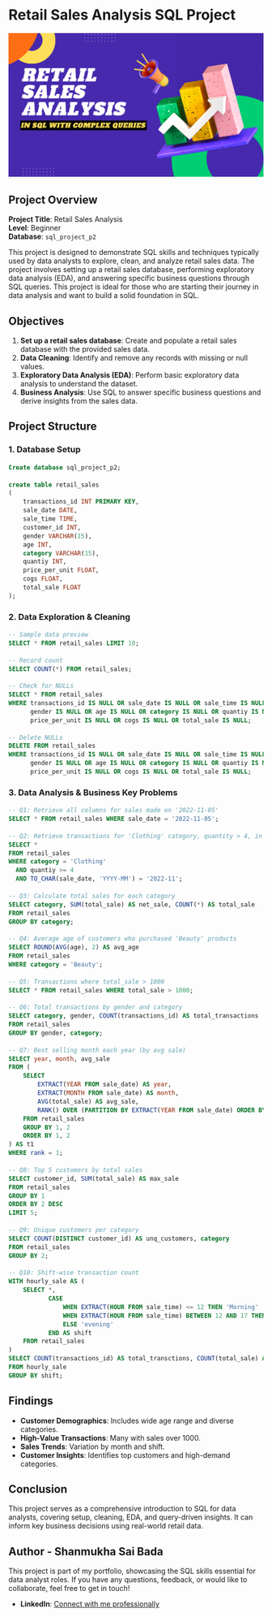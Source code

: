 
# Retail Sales Analysis SQL Project

![Retail Sales ](retailsales.png)

## Project Overview

**Project Title**: Retail Sales Analysis  
**Level**: Beginner  
**Database**: `sql_project_p2`

This project is designed to demonstrate SQL skills and techniques typically used by data analysts to explore, clean, and analyze retail sales data. The project involves setting up a retail sales database, performing exploratory data analysis (EDA), and answering specific business questions through SQL queries. This project is ideal for those who are starting their journey in data analysis and want to build a solid foundation in SQL.

## Objectives

1. **Set up a retail sales database**: Create and populate a retail sales database with the provided sales data.
2. **Data Cleaning**: Identify and remove any records with missing or null values.
3. **Exploratory Data Analysis (EDA)**: Perform basic exploratory data analysis to understand the dataset.
4. **Business Analysis**: Use SQL to answer specific business questions and derive insights from the sales data.

## Project Structure

### 1. Database Setup

```sql
Create database sql_project_p2;

create table retail_sales
(
    transactions_id INT PRIMARY KEY,
    sale_date DATE,
    sale_time TIME,	
    customer_id INT,
    gender VARCHAR(15),	
    age INT,
    category VARCHAR(15),
    quantiy INT,
    price_per_unit FLOAT,
    cogs FLOAT,
    total_sale FLOAT
);
```

### 2. Data Exploration & Cleaning

```sql
-- Sample data preview
SELECT * FROM retail_sales LIMIT 10;

-- Record count
SELECT COUNT(*) FROM retail_sales;

-- Check for NULLs
SELECT * FROM retail_sales
WHERE transactions_id IS NULL OR sale_date IS NULL OR sale_time IS NULL OR customer_id IS NULL OR 
      gender IS NULL OR age IS NULL OR category IS NULL OR quantiy IS NULL OR 
      price_per_unit IS NULL OR cogs IS NULL OR total_sale IS NULL;

-- Delete NULLs
DELETE FROM retail_sales
WHERE transactions_id IS NULL OR sale_date IS NULL OR sale_time IS NULL OR customer_id IS NULL OR 
      gender IS NULL OR age IS NULL OR category IS NULL OR quantiy IS NULL OR 
      price_per_unit IS NULL OR cogs IS NULL OR total_sale IS NULL;
```

### 3. Data Analysis & Business Key Problems

```sql
-- Q1: Retrieve all columns for sales made on '2022-11-05'
SELECT * FROM retail_sales WHERE sale_date = '2022-11-05';

-- Q2: Retrieve transactions for 'Clothing' category, quantity > 4, in Nov-2022
SELECT * 
FROM retail_sales 
WHERE category = 'Clothing' 
  AND quantiy >= 4 
  AND TO_CHAR(sale_date, 'YYYY-MM') = '2022-11';

-- Q3: Calculate total sales for each category
SELECT category, SUM(total_sale) AS net_sale, COUNT(*) AS total_sale
FROM retail_sales 
GROUP BY category;

-- Q4: Average age of customers who purchased 'Beauty' products
SELECT ROUND(AVG(age), 2) AS avg_age
FROM retail_sales 
WHERE category = 'Beauty';

-- Q5: Transactions where total_sale > 1000
SELECT * FROM retail_sales WHERE total_sale > 1000;

-- Q6: Total transactions by gender and category
SELECT category, gender, COUNT(transactions_id) AS total_transactions
FROM retail_sales 
GROUP BY gender, category;

-- Q7: Best selling month each year (by avg sale)
SELECT year, month, avg_sale
FROM (
    SELECT 
        EXTRACT(YEAR FROM sale_date) AS year,
        EXTRACT(MONTH FROM sale_date) AS month,
        AVG(total_sale) AS avg_sale,
        RANK() OVER (PARTITION BY EXTRACT(YEAR FROM sale_date) ORDER BY AVG(total_sale)) AS rank
    FROM retail_sales 
    GROUP BY 1, 2
    ORDER BY 1, 2
) AS t1
WHERE rank = 1;

-- Q8: Top 5 customers by total sales
SELECT customer_id, SUM(total_sale) AS max_sale 
FROM retail_sales 
GROUP BY 1 
ORDER BY 2 DESC
LIMIT 5;

-- Q9: Unique customers per category
SELECT COUNT(DISTINCT customer_id) AS unq_customers, category 
FROM retail_sales 
GROUP BY 2;

-- Q10: Shift-wise transaction count
WITH hourly_sale AS (
    SELECT *, 
           CASE 
               WHEN EXTRACT(HOUR FROM sale_time) <= 12 THEN 'Morning'
               WHEN EXTRACT(HOUR FROM sale_time) BETWEEN 12 AND 17 THEN 'afternoon'
               ELSE 'evening'
           END AS shift
    FROM retail_sales
)
SELECT COUNT(transactions_id) AS total_transctions, COUNT(total_sale) AS tot_Sale, shift
FROM hourly_sale
GROUP BY shift;
```

## Findings

- **Customer Demographics**: Includes wide age range and diverse categories.
- **High-Value Transactions**: Many with sales over 1000.
- **Sales Trends**: Variation by month and shift.
- **Customer Insights**: Identifies top customers and high-demand categories.

## Conclusion

This project serves as a comprehensive introduction to SQL for data analysts, covering setup, cleaning, EDA, and query-driven insights. It can inform key business decisions using real-world retail data.

## Author - Shanmukha Sai Bada

This project is part of my portfolio, showcasing the SQL skills essential for data analyst roles. If you have any questions, feedback, or would like to collaborate, feel free to get in touch!

- **LinkedIn**: [Connect with me professionally](https://www.linkedin.com/in/shanmukha-sai-bada/)

